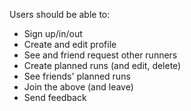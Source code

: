 Users should be able to:

- Sign up/in/out
- Create and edit profile
- See and friend request other runners
- Create planned runs (and edit, delete)
- See friends' planned runs
- Join the above (and leave)
- Send feedback
